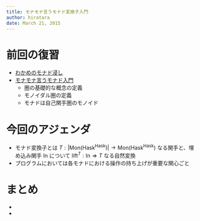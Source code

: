 ```yaml
---
title: モナモナ言うモナド変換子入門
author: hiratara
date: March 21, 2015
---
```


# 前回の復習

* [わかめのモナド浸し](http://connpass.com/event/1152/)
* [モナモナ言うモナド入門](http://www.slideshare.net/hiratara/ss-15209166)
    * 圏の基礎的な概念の定義
    * モノイダル圏の定義
    * モナドは自己関手圏のモノイド

# 今回のアジェンダ

* モナド変換子とは $T : \left| \mathrm{Mon}(\mathrm{Hask}^{\mathrm{Hask}}) \right| \to \mathrm{Mon}(\mathrm{Hask}^{\mathrm{Hask}})$ なる関手と、埋め込み関手 $\mathrm{In}$ について $\mathrm{lift}^T : \mathrm{In} \Rightarrow T$ なる自然変換
* プログラムにおいては各モナドにおける操作の持ち上げが重要な関心ごと

# まとめ

* 
* 


